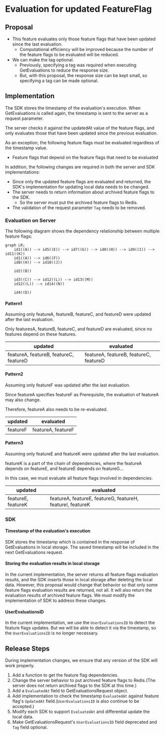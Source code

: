 # Evaluation for updated FeatureFlag


## Proposal

- This feature evaluates only those feature flags that have been updated since the last evaluation.
  - Computational efficiency will be improved because the number of the feature flags to be evaluated will be reduced.
- We can make the tag optional.
  - Previously, specifying a tag was required when executing GetEvaluations to reduce the response size.
  - But, with this proposal, the response size can be kept small, so specifying a tag can be made optional.




## Implementation

The SDK stores the timestamp of the evaluation's execution.
When GetEvaluations is called again, the timestamp is sent to the server as a request parameter.

The server checks it against the updatedAt value of the feature flags, and only evaluates those that have been updated since the previous evaluation.

As an exception, the following feature flags must be evaluated regardless of the timestamp value.
- Feature flags that depend on the feature flags that need to be evaluated


In addition, the following changes are required in both the server and SDK implementations:
- Since only the updated feature flags are evaluated and returned, the SDK's implementation for updating local data needs to be changed.
- The server needs to return information about archived feature flags to the SDK.
  - So the server must put the archived feature flags to Redis.
- The validation of the request parameter `Tag` needs to be removed.


### Evaluation on Server
The following diagram shows the dependency relationship between multiple feature flags:

```mermaid
graph LR;
    id1((A)) --> id5((E)) --> id7((G)) --> id8((H)) --> id9((I)) --> id11((K))
    id1((A)) --> id6((F))
    id8((H)) --> id10((J))
    
    id2((B))
    
    id3((C)) --> id12((L)) --> id13((M))
    id12((L)) --> id14((N))
    
    id4((D))
```


#### Pattern1
Assuming only featureA, featureB, featureC, and featureD were updated after the last evaluation.

Only featuresA, featureB, featureC, and featureD are evaluated, since no features depend on these features.

| updated                                | evaluated                               |
|----------------------------------------|-----------------------------------------|
| featureA, featureB, featureC, featureD | featureA, featureB, featureC, featureD  |


#### Pattern2
Assuming only featureF was updated after the last evaluation.

Since featureA specifies featureF as Prerequisite, the evaluation of featureA may also change.

Therefore, featureA also needs to be re-evaluated.

| updated  | evaluated          |
|----------|--------------------|
| featureF | featureA, featureF |

#### Pattern3
Assuming only featureE and featureK were updated after the last evaluation.

featureK is a part of the chain of dependencies, where the featureA depends on featureE, and featureE depends on featureG...

In this case, we must evaluate all feature flags involved in dependencies.

| updated            | evaluated                                                  |
|--------------------|------------------------------------------------------------|
| featureE, featureK | featureA, featureE, featureG, featureH, featureI, featureK |


### SDK

#### Timestamp of the evaluation's execution
SDK stores the timestamp which is contained in the response of GetEvaluations in local storage.
The saved timestamp will be included in the next GetEvaluations request.

#### Storing the evaluation results in local storage
In the current implementation, the server returns all feature flags evaluation results, and the SDK inserts those in local storage after deleting the local data.
However, this proposal would change that behavior so that only some feature flags evaluation results are returned, not all.
It will also return the evaluation results of archived feature flags.
We must modify the implementation of SDK to address these changes.

#### UserEvaluationsID

In the current implementation, we use the `UserEvaluationsID` to detect the feature flags updates.
But we will be able to detect it via the timestamp, so the `UserEvaluationsID` is no longer necessary.

## Release Steps

During implementation changes, we ensure that any version of the SDK will work properly.

1. Add a function to get the feature flag dependencies.
2. Change the server behavior to put archived feature flags to Redis.(The server does not return archived flags to the SDK at this time.)
3. Add a `EvaluatedAt` field to GetEvaluationsRequest object.
4. Add implementation to check the timestamp `EvaluatedAt` against feature flag's `UpdatedAt` field.(`UserEvaluationsID` is also continue to be accepted.)
5. Modify each SDK to support `EvaluatedAt` and differential update the local data.
6. Make GetEvaluationsRequest's `UserEvaluationsID` field deprecated and `Tag` field optional.
